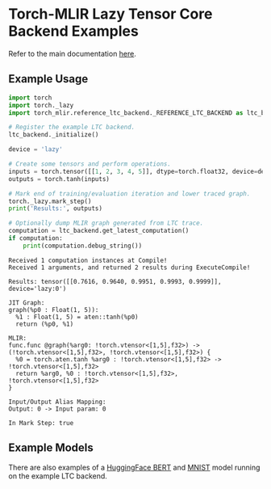 # Torch-MLIR Lazy Tensor Core Backend Examples

Refer to the main documentation [here](ltc_backend.md).

## Example Usage
```python
import torch
import torch._lazy
import torch_mlir.reference_ltc_backend._REFERENCE_LTC_BACKEND as ltc_backend

# Register the example LTC backend.
ltc_backend._initialize()

device = 'lazy'

# Create some tensors and perform operations.
inputs = torch.tensor([[1, 2, 3, 4, 5]], dtype=torch.float32, device=device)
outputs = torch.tanh(inputs)

# Mark end of training/evaluation iteration and lower traced graph.
torch._lazy.mark_step()
print('Results:', outputs)

# Optionally dump MLIR graph generated from LTC trace.
computation = ltc_backend.get_latest_computation()
if computation:
    print(computation.debug_string())
```

```
Received 1 computation instances at Compile!
Received 1 arguments, and returned 2 results during ExecuteCompile!

Results: tensor([[0.7616, 0.9640, 0.9951, 0.9993, 0.9999]], device='lazy:0')

JIT Graph: 
graph(%p0 : Float(1, 5)):
  %1 : Float(1, 5) = aten::tanh(%p0)
  return (%p0, %1)

MLIR: 
func.func @graph(%arg0: !torch.vtensor<[1,5],f32>) -> (!torch.vtensor<[1,5],f32>, !torch.vtensor<[1,5],f32>) {
  %0 = torch.aten.tanh %arg0 : !torch.vtensor<[1,5],f32> -> !torch.vtensor<[1,5],f32>
  return %arg0, %0 : !torch.vtensor<[1,5],f32>, !torch.vtensor<[1,5],f32>
}

Input/Output Alias Mapping: 
Output: 0 -> Input param: 0

In Mark Step: true
```

## Example Models
There are also examples of a [HuggingFace BERT](../examples/ltc_backend_bert.py) and [MNIST](../examples/ltc_backend_mnist.py) model running on the example LTC backend.

